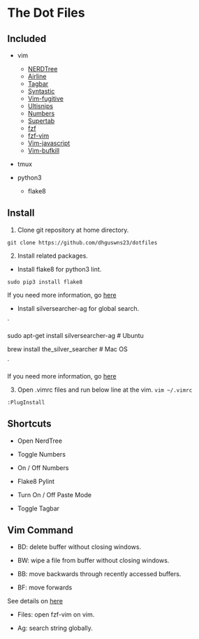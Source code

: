 # The Dot Files

## Included

* vim
  * [NERDTree](https://github.com/scrooloose/nerdtree)
  * [Airline](https://github.com/vim-airline/vim-airline)
  * [Tagbar](https://github.com/majutsushi/tagbar)
  * [Syntastic](https://github.com/vim-syntastic/syntastic)
  * [Vim-fugitive](https://github.com/tpope/vim-fugitive)
  * [Ultisnips](https://github.com/SirVer/ultisnips)
  * [Numbers](https://github.com/myusuf3/numbers.vim)
  * [Supertab](https://github.com/ervandew/supertab)
  * [fzf](https://github.com/junegunn/fzf)
  * [fzf-vim](https://github.com/junegunn/fzf.vim)
  * [Vim-javascript](https://github.com/pangloss/vim-javascript)
  * [Vim-bufkill](https://github.com/vim-scripts/bufkill.vim)

* tmux
* python3
  * flake8

## Install

1. Clone git repository at home directory.

`git clone https://github.com/dhguswns23/dotfiles`

2. Install related packages.

* Install flake8 for python3 lint.

`sudo pip3 install flake8`

If you need more information, go [here](http://flake8.pycqa.org/en/latest/)

* Install silversearcher-ag for global search.

`

sudo apt-get install silversearcher-ag # Ubuntu

brew install the_silver_searcher # Mac OS

`

If you need more information, go [here](https://github.com/ggreer/the_silver_searcher)

3. Open .vimrc files and run below line at the vim.
`vim ~/.vimrc`

`:PlugInstall`

## Shortcuts

* <F2> Open NerdTree

* <F3> Toggle Numbers

* <F4> On / Off Numbers

* <F5> Flake8 Pylint

* <F8> Turn On / Off Paste Mode

* <F9> Toggle Tagbar

## Vim Command

* BD: delete buffer without closing windows.

* BW: wipe a file from buffer without closing windows.

* BB: move backwards through recently accessed buffers.

* BF: move forwards

See details on [here](https://github.com/qpkorr/vim-bufkill)

* Files: open fzf-vim on vim.

* Ag: search string globally.


